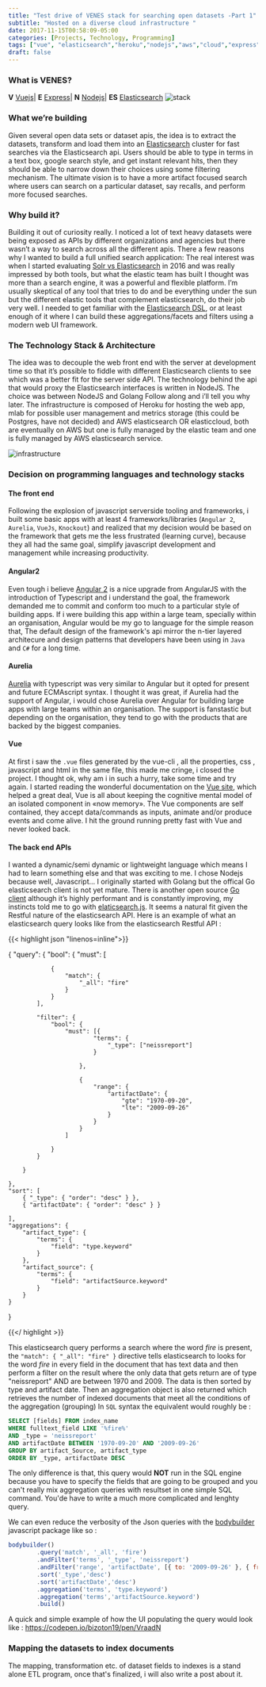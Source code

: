 ```yaml
---
title: "Test drive of VENES stack for searching open datasets -Part 1"
subtitle: "Hosted on a diverse cloud infrastructure "
date: 2017-11-15T00:58:09-05:00
categories: [Projects, Technology, Programming]
tags: ["vue", "elasticsearch","heroku","nodejs","aws","cloud","express"]
draft: false
---
```

### What is VENES?
**V**  [Vuejs](https://vuejs.org/)| 
**E**  [Express](https://expressjs.com/)| 
**N**  [Nodejs](https://nodejs.org/en/)|
**ES** [Elasticsearch](https://www.elastic.co/products/elasticsearch)
![stack](/img/venes.png)
### What we’re building
Given several open data sets or dataset apis, the idea is to extract the datasets, transform and load them into an [Elasticsearch](https://www.elastic.co/) cluster for fast searches via the Elasticsearch api. Users should be able to type in terms in a text box, google search style, and get instant relevant hits, then they should be able to narrow down their choices using some filtering mechanism. The ultimate vision is to have a more artifact focused search where users can search on a particular dataset, say recalls, and perform more focused searches.

### Why build it?
Building it out of curiosity really. I noticed a lot of text heavy datasets were being exposed as APIs by different organizations and agencies but there wasn’t a way to search across all the different apis. There a few reasons why I wanted to build a full unified search application:
The real interest was when I started evaluating [Solr vs Elasticsearch](https://logz.io/blog/solr-vs-elasticsearch/) in 2016 and was really impressed by both tools, but what the elastic team has built I thought was more than a search engine, it was a powerful and flexible platform. I’m usually skeptical of any tool that tries to do and be everything under the sun but the different elastic tools that complement elasticsearch, do their job very well. I needed to get familiar with the [Elasticsearch DSL](https://www.elastic.co/guide/en/elasticsearch/reference/current/query-filter-context.html), or at least enough of it where I can build these aggregations/facets and filters using a modern web UI framework.



### The Technology Stack & Architecture
The idea was to decouple the web front end with the server at development time so that it’s possible to fiddle with different Elasticsearch clients to see which was a better fit for the server side API. The technology behind the api that would proxy the Elasticsearch interfaces is written in NodeJS. The choice was between NodeJS and Golang Follow along and i’ll tell you why later.
The infrastructure is composed of Heroku for hosting the web app, mlab for possible user management and metrics storage (this could be Postgres, have not decided) and AWS elasticsearch OR elasticcloud, both are eventually on AWS but one is fully managed by the elastic team and one is fully managed by AWS elasticsearch service.

![infrastructure](/img/infra.png)



### Decision on programming languages and technology stacks

#### The front end
  Following the explosion of javascript serverside tooling and frameworks, i built some basic apps with at least 4 frameworks/libraries (`Angular 2`, `Aurelia`, `VueJs`, `Knockout`) and realized that my decision would be based on the framework that gets me the less frustrated (learning curve), because they all had the same goal, simplify javascript development and management while increasing productivity.

#### Angular2
Even tough i believe [Angular 2](https://angular.io/) is a nice upgrade from AngularJS with the introduction of Typescript and i understand the goal, the framework demanded me to commit and conform too much to a particular style of building apps. If i were building this app within a large team, specially within an organisation, Angular would be my go to language for the simple reason that, The default design of the framework's api mirror the n-tier layered architecure and design patterns that developers have been using in `Java` and `C#` for a long time.
#### Aurelia 
[Aurelia](http://aurelia.io/) with typescript was very similar to Angular but it opted for present and future ECMAscript syntax. I thought it was great, if Aurelia had the support of Angular, i would chose Aurelia over Angular for building large apps with large teams within an organisation. The support is fanstastic but depending on the organisation, they tend to go with the products that are backed by the biggest companies.
#### Vue
At first i saw the `.vue` files generated by the vue-cli , all the properties, css , javascript and html in the same file, this made me cringe, i closed the project. I thought ok, why am i in such a hurry, take some time and try again. I started reading the wonderful documentation on the [Vue site](https://vuejs.org/), which helped a great deal, Vue is all about keeping the cognitive mental model of an isolated component in «now memory». The Vue components are self contained, they accept data/commands as inputs, animate and/or produce events and come alive. I hit the ground running pretty fast with Vue and never looked back. 
#### The back end APIs
I wanted a dynamic/semi dynamic or lightweight language which means I had to learn something else and that was exciting to me.
I chose Nodejs because well, Javascript… I originally started with Golang but the offical Go elasticsearch client is not yet mature. There is another open source [Go client](http://olivere.gitub.io/elastic/) although it’s highly performant and is constantly improving, my instincts told me to go with [elaticsearch.js](https://www.elastic.co/guide/en/elasticsearch/client/javascript-api/current/index.html). It seems a natural fit given the Restful nature of the elasticsearch API. Here is an example of what an elasticsearch query looks like from the elasticsearch Restful API :

{{< highlight json "linenos=inline">}}

{
    "query": {
        "bool": {
            "must": [

                {
                    "match": {
                        "_all": "fire"
                    }
                }
            ],

            "filter": {
                "bool": {
                    "must": [{
                            "terms": {
                                "_type": ["neissreport"]
                            }

                        },

                        {
                            "range": {
                                "artifactDate": {
                                    "gte": "1970-09-20",
                                    "lte": "2009-09-26"
                                }
                            }
                        }
                    ]

                }
            }

        }

    },
    "sort": [
        { "_type": { "order": "desc" } },
        { "artifactDate": { "order": "desc" } }

    ],
    "aggregations": {
        "artifact_type": {
            "terms": {
                "field": "type.keyword"
            }
        },
        "artifact_source": {
            "terms": {
                "field": "artifactSource.keyword"
            }
        }
    }


}

{{</ highlight >}}

This elasticsearch query performs a search where the word *fire* is present, the `"match": {
                    "_all": "fire"
                }` directive tells elasticsearch to looks for the word *fire* in every field in the document that has text data and then perform a filter on the result where the only data that gets return are of type "neissreport" AND are between 1970 and 2009. The data is then sorted by type and artifact date. Then an aggregation object is also returned which retrieves the number of indexed documents that meet all the conditions of the aggregation (grouping)
In `SQL` syntax the equivalent would roughly be :
```sql
SELECT [fields] FROM index_name 
WHERE fulltext_field LIKE '%fire%'
AND _type = 'neissreport'
AND artifactDate BETWEEN '1970-09-20' AND '2009-09-26'
GROUP BY artifact_Source, artifact_type
ORDER BY _type, artifactDate DESC
```
The only difference is that, this query would **NOT** run in the SQL engine because you have to specify the fields that are going to be grouped and you can't really mix aggregation queries with resultset in one simple SQL command. You'de have to write a much more complicated and lenghty query.

We can even reduce the verbosity of the Json queries with the [bodybuilder](http://bodybuilder.js.org/) javascript package  like so :
```javascript
bodybuilder()
        .query('match', '_all', 'fire')
        .andFilter('terms', '_type', 'neissreport')
        .andFilter('range', 'artifactDate', [{ to: '2009-09-26' }, { from: '1970-09-20' }])
        .sort('_type','desc')
        .sort('artifactDate','desc')
        .aggregation('terms', 'type.keyword')
        .aggregation('terms','artifactSource.keyword')
        .build()
```
A quick and simple example of how the UI populating the query would look like : https://codepen.io/bizoton19/pen/VraadN

### Mapping the datasets to index documents
The mapping, transformation etc. of dataset fields to indexes is a stand alone ETL program, once that's finalized, i will also write a post about it.



